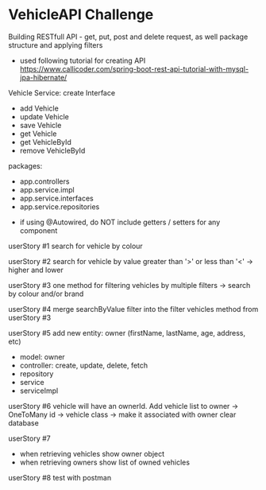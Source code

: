 # VehicleAPI Challenge
Building RESTfull API - get, put, post and delete request, as well package structure and applying filters

* used following tutorial for creating API 
https://www.callicoder.com/spring-boot-rest-api-tutorial-with-mysql-jpa-hibernate/

Vehicle Service: create Interface 
- add Vehicle 
- update Vehicle 
- save Vehicle
- get Vehicle 
- get VehicleById
- remove VehicleById

packages: 
- app.controllers
- app.service.impl  
- app.service.interfaces
- app.service.repositories 

* if using @Autowired, do NOT include getters / setters for any component

userStory #1
search for vehicle by colour 

userStory #2
search for vehicle by value greater than '>' or less than '<' -> higher and lower 

userStory #3
one method for filtering vehicles by multiple filters -> search by colour and/or brand

userStory #4
merge searchByValue filter into the filter vehicles method from userStory #3

userStory #5
add new entity: owner (firstName, lastName, age, address, etc)
- model: owner 
- controller: create, update, delete, fetch
- repository
- service
- serviceImpl

userStory #6
vehicle will have an ownerId. Add vehicle list to owner -> OneToMany
id -> vehicle class -> make it associated with owner 
clear database

userStory #7
- when retrieving vehicles show owner object
- when retrieving owners show list of owned vehicles

userStory #8
test with postman 
